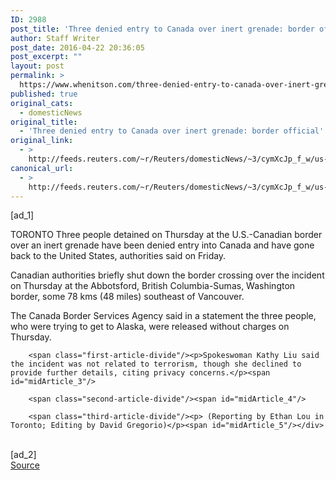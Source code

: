 ```yaml
---
ID: 2988
post_title: 'Three denied entry to Canada over inert grenade: border official'
author: Staff Writer
post_date: 2016-04-22 20:36:05
post_excerpt: ""
layout: post
permalink: >
  https://www.whenitson.com/three-denied-entry-to-canada-over-inert-grenade-border-official/
published: true
original_cats:
  - domesticNews
original_title:
  - 'Three denied entry to Canada over inert grenade: border official'
original_link:
  - >
    http://feeds.reuters.com/~r/Reuters/domesticNews/~3/cymXcJp_f_w/us-canada-border-grenade-idUSKCN0XJ2LL
canonical_url:
  - >
    http://feeds.reuters.com/~r/Reuters/domesticNews/~3/cymXcJp_f_w/us-canada-border-grenade-idUSKCN0XJ2LL
---
```

 [ad_1]
<br><div id="articleText">
<span id="midArticle_start"/>

<span class="focusParagraph" readability="4"><p><span class="articleLocation">TORONTO</span> Three people detained on Thursday at the U.S.-Canadian border over an inert grenade have been denied entry into Canada and have gone back to the United States, authorities said on Friday.</p></span><span id="midArticle_0"/><p>Canadian authorities briefly shut down the border crossing over the incident on Thursday at the Abbotsford, British Columbia-Sumas, Washington border, some 78 kms (48 miles) southeast of Vancouver.</p><span id="midArticle_1"/><p>The Canada Border Services Agency said in a statement the three people, who were trying to get to Alaska, were released without charges on Thursday. </p><span id="midArticle_2"/>
        
        <span class="first-article-divide"/><p>Spokeswoman Kathy Liu said the incident was not related to terrorism, though she declined to provide further details, citing privacy concerns.</p><span id="midArticle_3"/>
        
        <span class="second-article-divide"/><span id="midArticle_4"/>
        
        <span class="third-article-divide"/><p> (Reporting by Ethan Lou in Toronto; Editing by David Gregorio)</p><span id="midArticle_5"/></div>
<br>[ad_2]
<br><a href="http://feeds.reuters.com/~r/Reuters/domesticNews/~3/cymXcJp_f_w/us-canada-border-grenade-idUSKCN0XJ2LL">Source </a>